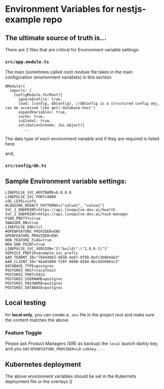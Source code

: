 # Environment Variables for nestjs-example repo

## The ultimate source of truth is...

There are 2 files that are critical for Environment variable settings:

### `src/app.module.ts`

The main (sometimes called root) module file takes in the main configuration (environment variables) in this section:

```
@Module({
  imports: [
    ConfigModule.forRoot({
      ignoreEnvFile: true,
      load: [config, dbConfig], //dbConfig is a structured config obj, can be accessed like get('database.host')
      expandVariables: true,
      cache: true,
      isGlobal: true,
      validationSchema: Joi.object({
        ...
```

The data type of each environment variable and if they are required is listed here.

and,

### `src/config/db.ts`

## Sample Environment variable settings:

```
LINEPULSE_SVC_HOSTNAME=0.0.0.0
LINEPULSE_SVC_PORT=9080
LOG_LEVEL=info
#LOGGING_REDACT_PATTERNS=["value1", "value2"]
SVC_1_ENDPOINT=https://api.linepulse-dev.ai/health
SVC_2_ENDPOINT=https://api.linepulse-dev.ai/task-manager
PINO_PRETTY=true
SWAGGER_ON=true
LINEPULSE_ENV=lcl
#OPENFEATURE_PROVIDER=ENV
OPENFEATURE_PROVIDER=ENV
NEW_FEATURE_FLAG=true
NEW_END_POINT=true
LINEPULSE_SVC_VERSION="{\"build\":\"1.0.0-1\"}"
SERVICE_PREFIX=example_svc_prefix
AAD_TENANT_ID="7b6440b3-493d-4eb7-9f99-0afc3b8b4ab3"
AAD_CLIENT_ID="4ba65009-f28f-4898-8284-8bcdd56961c3"
DATABASE_TYPE=postgres
POSTGRES_HOST=localhost
POSTGRES_PORT=5432
POSTGRES_USERNAME=postgres
POSTGRES_PASSWORD=postgres
POSTGRES_DATABASE=postgres
```

## Local testing

for **local only**, you can create a `.env` file in the project root and make sure the content matches the above.

### Feature Toggle

Please ask Product Managers (SRE as backup) the `local` launch darkly key, and you set `OPENFEATURE_PROVIDER=LD:sdkkey....`

## Kubernetes deployment

The above environment variables should be set in the Kubernets deployment file or the overlays ()
